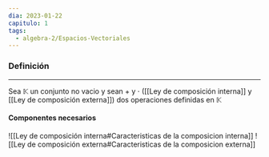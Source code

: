```yaml
---
dia: 2023-01-22
capitulo: 1
tags:
  - algebra-2/Espacios-Vectoriales
---
```

### Definición
---
Sea $\mathbb{K}$  un conjunto no vacio y sean $+$ y $\cdot$ ([[Ley de composición interna]] y [[Ley de composición externa]]) dos operaciones definidas en $\mathbb{K}$

#### Componentes necesarios
![[Ley de composición interna#Caracteristicas de la composicion interna]] ![[Ley de composición externa#Caracteristicas de la composicion externa]]